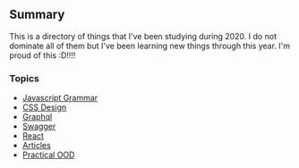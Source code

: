 ## Summary
This is a directory of things that I've been studying during 2020. I do not dominate all of them but I've been learning new things through this year.
I'm proud of this :D!!!!

### Topics
- [Javascript Grammar](https://github.com/janvmusic/2020-learning/tree/master/js-grammar)
- [CSS Design]()
- [Graphql]()
- [Swagger](https://github.com/janvmusic/2020-learning/tree/master/swagger)
- [React](https://github.com/janvmusic/2020-learning/tree/master/react)
- [Articles](https://github.com/janvmusic/2020-learning/blob/master/articles/)
- [Practical OOD](https://github.com/janvmusic/2020-learning/tree/master/practical-ood)
